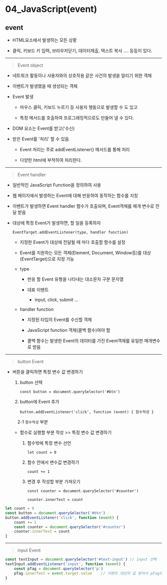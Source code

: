 # 04_JavaScript(event)

## event

- HTML요소에서 발생하는 모든 상황

- 클릭, 키보드 키 입력, 브라우저닫기, 데이터제출, 텍스트 복사 .... 등등이 있다.

---

> Event object

- 네트워크 활동이나 사용자와의 상호작용 같은 사건의 발생을 알리기 위한 객체

- 이벤트가 발생했을 때 생성되는 객체

- Event 발생
  
  - 마우스 클릭, 키보드 누르기 등 사용자 행동으로 발생할 수 도 있고
  
  - 특정 메서드를 호출하여 프로그래밍적으로도 만들어 낼 수 있다.

- DOM 요소는 Event를 받고('수신)

- 받은 Event를 '처리' 할 수 있음
  
  - Event 처리는 주로 addEventListener() 메서드를 통해 처리
  
  - 다양한 html에 부착하여 처리한다.

---

> Event handler

- 일반적인 JavaScript Function을 정의하여 사용

- 웹 페이지에서 발생하는 Event에 대해 반응하여 동작하는 함수를 지칭

- 이벤트가 발생하면 Event handler 함수가 호출되며, Event객체를 매개 변수로 전달 받음

- 대상에 특정 Event가 발생하면, 할 일을 등록하자
  
  `EventTarget.addEventListener(type, handler function)`
  
  - 지정한 Event가 대상에 전달될 때 마다 호출할 함수를 설정
  
  - Event를 지원하는 모든 객체(Element, Document, Window등)를 대상(EventTarget)으로 지정 가능
  
  - type
    
    - 반응 할 Event 유형을 나타내는 대소문자 구분 문자열
    
    - 대표 이벤트
      
      - input, click, submit ...
  
  - handler function
    
    - 지정된 타입의 Event를 수신할 객체
    
    - JavaScript function 객체(콜백 함수)여야 함
    
    - 콜백 함수는 발생한 Event의 데이터를 가진 Event객체를 유일한 매개변수로 받음

---

> button Event

- 버튼을 클릭하면 특정 변수 값 변경하기
  
  1. button 선택
     
     `const button = document.querySelector('#btn')`
  
  2. button에 Event 추가
     
     `button.addEventListener('click', function (event) { 함수작성 }`
  
      2-1 `함수작성` 부분
  
  - 함수로 실행할 부분 작성 >> 특정 변수 값 변경하기
    
    1. 함수밖에 특정 변수 선언    
       
       `let count = 0`
    
    2. 함수 안에서 변수값 변경하기
       
       `count += 1`
    
    3. 변경 후 작성할 부분 가져오기
       
       `const counter = document.querySelector('#counter')`
       
       `counter.innerText = count`

```javascript
let count = 0
const button = document.querySelector('#btn')
button.addEventListener('click', function (event) {
    count += 1
    const counter = document.querySelector('#counter')
    counter.innerText = count
}
```

---

> input Event

```javascript
const textInput = document.querySelector('#text-input') // input 선택
textInput.addEventListener('input', function (event) {
    const pTag = document.querySelector('p')
    pTag.innerText = event.target.value    // 이벤트 대상의 값 받아서 pTag에 작
}
```
